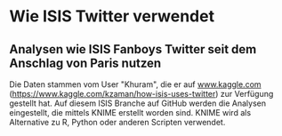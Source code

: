 # Wie ISIS Twitter verwendet
## Analysen wie ISIS Fanboys Twitter seit dem Anschlag von Paris nutzen

Die Daten stammen vom User "Khuram", die er auf www.kaggle.com (https://www.kaggle.com/kzaman/how-isis-uses-twitter) zur Verfügung gestellt hat.
Auf diesem ISIS Branche auf GitHub werden die Analysen eingestellt, die mittels KNIME erstellt worden sind. KNIME wird als Alternative zu R, Python oder anderen Scripten verwendet.


